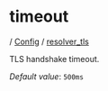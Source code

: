 # timeout

/ [Config](../../index.md) / [resolver_tls](../index.md) 

TLS handshake timeout.

*Default value*: `500ms`
